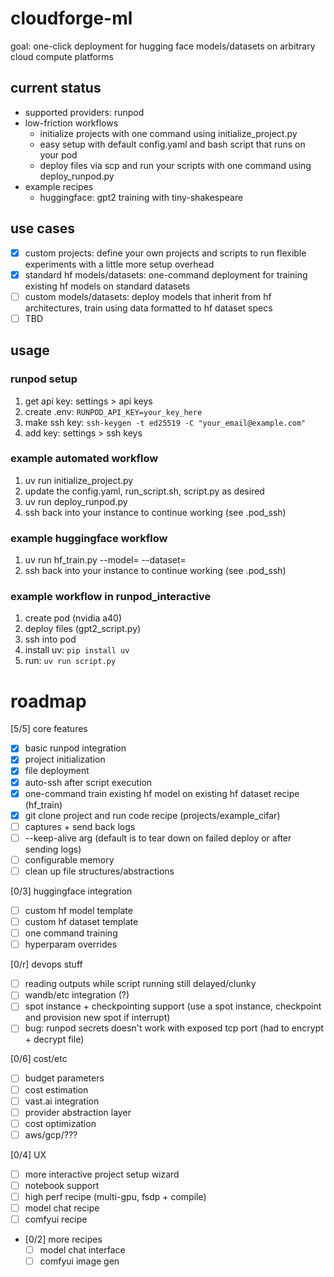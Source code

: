 # cloudforge-ml
goal: one-click deployment for hugging face models/datasets on arbitrary cloud compute platforms

## current status
- supported providers: runpod
- low-friction workflows
  - initialize projects with one command using initialize_project.py
  - easy setup with default config.yaml and bash script that runs on your pod
  - deploy files via scp and run your scripts with one command using deploy_runpod.py
- example recipes
  - huggingface: gpt2 training with tiny-shakespeare

##  use cases
- [x] custom projects: define your own projects and scripts to run flexible experiments with a little more setup overhead
- [x] standard hf models/datasets: one-command deployment for training existing hf models on standard datasets
- [ ] custom models/datasets: deploy models that inherit from hf architectures, train using data formatted to hf dataset specs
- [ ] TBD

## usage
### runpod setup
1. get api key: settings > api keys
2. create .env: `RUNPOD_API_KEY=your_key_here`
3. make ssh key: `ssh-keygen -t ed25519 -C "your_email@example.com"`
4. add key: settings > ssh keys

### example automated workflow
1. uv run initialize_project.py
2. update the config.yaml, run_script.sh, script.py as desired
3. uv run deploy_runpod.py
4. ssh back into your instance to continue working (see .pod_ssh)

### example huggingface workflow
1. uv run hf_train.py --model= --dataset=
4. ssh back into your instance to continue working (see .pod_ssh)

### example workflow in runpod_interactive
1. create pod (nvidia a40)
2. deploy files (gpt2_script.py)
3. ssh into pod
4. install uv: `pip install uv`
5. run: `uv run script.py`

# roadmap

[5/5] core features
- [x] basic runpod integration
- [x] project initialization
- [x] file deployment
- [x] auto-ssh after script execution
- [x] one-command train existing hf model on existing hf dataset recipe (hf_train)
- [x] git clone project and run code recipe (projects/example_cifar)
- [ ] captures + send back logs
- [ ] --keep-alive arg (default is to tear down on failed deploy or after sending logs)
- [ ] configurable memory
- [ ] clean up file structures/abstractions

[0/3] huggingface integration
- [ ] custom hf model template
- [ ] custom hf dataset template
- [ ] one command training
- [ ] hyperparam overrides

[0/r] devops stuff
- [ ] reading outputs while script running still delayed/clunky
- [ ] wandb/etc integration (?)
- [ ] spot instance + checkpointing support (use a spot instance, checkpoint and provision new spot if interrupt)
- [ ] bug: runpod secrets doesn't work with exposed tcp port (had to encrypt + decrypt file)

[0/6] cost/etc
- [ ] budget parameters
- [ ] cost estimation
- [ ] vast.ai integration
- [ ] provider abstraction layer
- [ ] cost optimization
- [ ] aws/gcp/???

[0/4] UX
- [ ] more interactive project setup wizard
- [ ] notebook support
- [ ] high perf recipe (multi-gpu, fsdp + compile)
- [ ] model chat recipe
- [ ] comfyui recipe

- [0/2] more recipes
  - [ ] model chat interface
  - [ ] comfyui image gen
